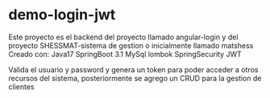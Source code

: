# demo-login-jwt
Este proyecto es el backend del proyecto llamado angular-login y del proyecto SHESSMAT-sistema de gestion o inicialmente llamado matshess
Creado con:
Java17
SpringBoot 3.1
MySql
lombok
SpringSecurity
JWT

Valida el usuario y password y genera un token para poder acceder a otros recursos del sistema, posteriormente se agrego un CRUD para la gestion de clientes 
